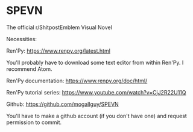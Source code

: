 # SPEVN
The official r/ShitpostEmblem Visual Novel


Necessities:
	

Ren'Py:	https://www.renpy.org/latest.html
		
You'll probably have to download some text editor from within Ren'Py. I recommend Atom.
		
Ren'Py documentation: https://www.renpy.org/doc/html/
		
Ren'Py tutorial series: https://www.youtube.com/watch?v=CjJ2R22U11Q
	

	
Github: https://github.com/mogallguy/SPEVN
		
You'll have to make a github account (if you don't have one) and request permission to commit.